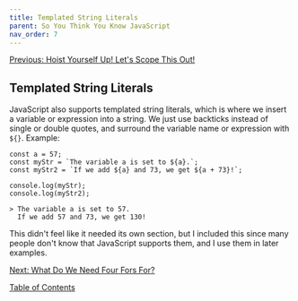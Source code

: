 ```yaml
---
title: Templated String Literals
parent: So You Think You Know JavaScript
nav_order: 7
---
```

[Previous: Hoist Yourself Up! Let's Scope This Out!](6-hoisting-and-scope.md)

## Templated String Literals
JavaScript also supports templated string literals, which is where we insert a variable or expression into a string. We just use backticks instead of single or double quotes, and surround the variable name or expression with `${}`.
Example:
```
const a = 57;
const myStr = `The variable a is set to ${a}.`;
const myStr2 = `If we add ${a} and 73, we get ${a + 73}!`;

console.log(myStr);
console.log(myStr2);
```
```
> The variable a is set to 57.
  If we add 57 and 73, we get 130!
```

This didn't feel like it needed its own section, but I included this since many people don't know that JavaScript supports them, and I use them in later examples.

[Next: What Do We Need Four Fors For?](8-for.md)

[Table of Contents](0-intro.md)
